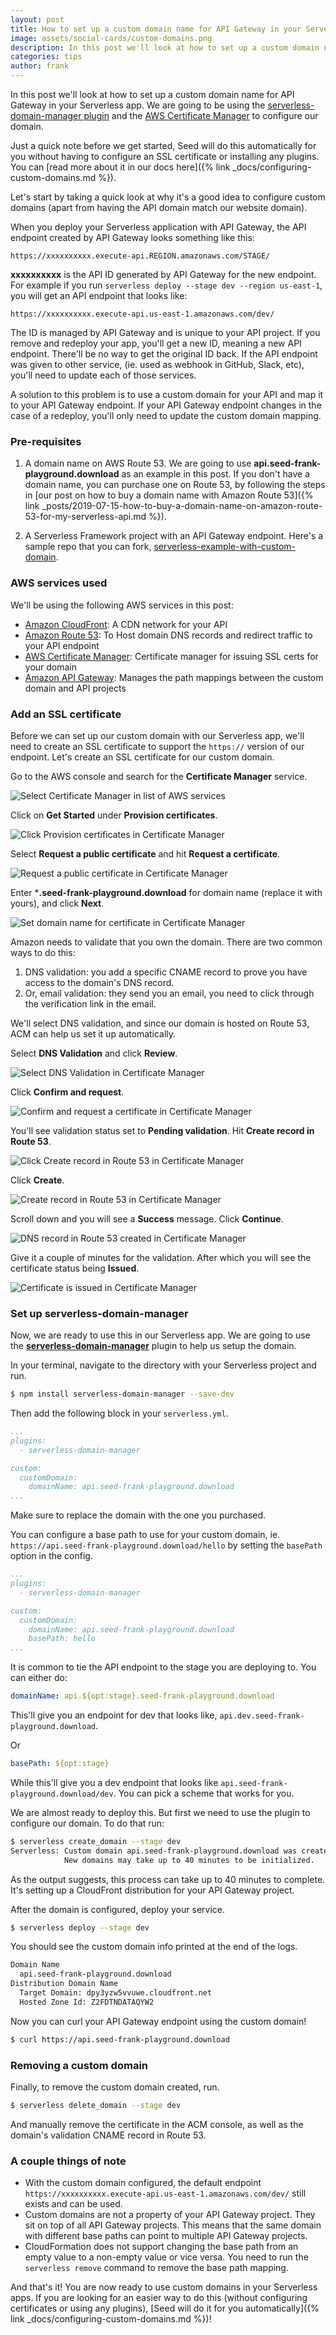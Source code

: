 ```yaml
---
layout: post
title: How to set up a custom domain name for API Gateway in your Serverless app?
image: assets/social-cards/custom-domains.png
description: In this post we'll look at how to set up a custom domain name for API Gateway in your Serverless app. We'll be purchasing a domain with Amazon Route 53, configuring a SSL certificate with AWS Certificate Manager, and using the serverless-domain-manager plugin to configure our Serverless app.
categories: tips
author: frank
---
```


In this post we'll look at how to set up a custom domain name for API Gateway in your Serverless app. We are going to be using the [serverless-domain-manager plugin](https://github.com/amplify-education/serverless-domain-manager) and the [AWS Certificate Manager](https://aws.amazon.com/certificate-manager/) to configure our domain.

Just a quick note before we get started, Seed will do this automatically for you without having to configure an SSL certificate or installing any plugins. You can [read more about it in our docs here]({% link _docs/configuring-custom-domains.md %}).

Let's start by taking a quick look at why it's a good idea to configure custom domains (apart from having the API domain match our website domain).

When you deploy your Serverless application with API Gateway, the API endpoint created by API Gateway looks something like this:

```
https://xxxxxxxxxx.execute-api.REGION.amazonaws.com/STAGE/
```

**xxxxxxxxxx** is the API ID generated by API Gateway for the new endpoint. For example if you run `serverless deploy --stage dev --region us-east-1`, you will get an API endpoint that looks like:

```
https://xxxxxxxxxx.execute-api.us-east-1.amazonaws.com/dev/
```

The ID is managed by API Gateway and is unique to your API project. If you remove and redeploy your app, you'll get a new ID, meaning a new API endpoint. There'll be no way to get the original ID back. If the API endpoint was given to other service, (ie. used as webhook in GitHub, Slack, etc), you'll need to update each of those services.

A solution to this problem is to use a custom domain for your API and map it to your API Gateway endpoint. If your API Gateway endpoint changes in the case of a redeploy, you'll only need to update the custom domain mapping.

### Pre-requisites

1. A domain name on AWS Route 53. We are going to use **api.seed-frank-playground.download** as an example in this post. If you don't have a domain name, you can purchase one on Route 53, by following the steps in [our post on how to buy a domain name with Amazon Route 53]({% link _posts/2019-07-15-how-to-buy-a-domain-name-on-amazon-route-53-for-my-serverless-api.md %}).

2. A Serverless Framework project with an API Gateway endpoint. Here's a sample repo that you can fork, [serverless-example-with-custom-domain](https://github.com/seed-run/serverless-example-with-custom-domain).

### AWS services used

We'll be using the following AWS services in this post:

- [Amazon CloudFront](https://aws.amazon.com/cloudfront/): A CDN network for your API
- [Amazon Route 53](https://aws.amazon.com/route53/): To Host domain DNS records and redirect traffic to your API endpoint
- [AWS Certificate Manager](https://aws.amazon.com/certificate-manager/): Certificate manager for issuing SSL certs for your domain
- [Amazon API Gateway](https://aws.amazon.com/api-gateway/): Manages the path mappings between the custom domain and API projects

### Add an SSL certificate

Before we can set up our custom domain with our Serverless app, we'll need to create an SSL certificate to support the `https://` version of our endpoint. Let's create an SSL certificate for our custom domain.

Go to the AWS console and search for the **Certificate Manager** service.

![Select Certificate Manager in list of AWS services](/assets/blog/how-to-set-up-a-custom-domain-name-for-api-gateway-in-your-serverless-app/select-certificate-manager-in-list-of-aws-services.png)

Click on **Get Started** under **Provision certificates**.

![Click Provision certificates in Certificate Manager](/assets/blog/how-to-set-up-a-custom-domain-name-for-api-gateway-in-your-serverless-app/click-provision-certificates-in-certificate-manager.png)

Select **Request a public certificate** and hit **Request a certificate**.

![Request a public certificate in Certificate Manager](/assets/blog/how-to-set-up-a-custom-domain-name-for-api-gateway-in-your-serverless-app/request-a-public-certificate-in-certificate-manager.png)

Enter ***.seed-frank-playground.download** for domain name (replace it with yours), and click **Next**.

![Set domain name for certificate in Certificate Manager](/assets/blog/how-to-set-up-a-custom-domain-name-for-api-gateway-in-your-serverless-app/set-domain-name-for-certificate-in-certificate-manager.png)

Amazon needs to validate that you own the domain. There are two common ways to do this:

1. DNS validation: you add a specific CNAME record to prove you have access to the domain's DNS record.
2. Or, email validation: they send you an email, you need to click through the verification link in the email.

We'll select DNS validation, and since our domain is hosted on Route 53, ACM can help us set it up automatically.

Select **DNS Validation** and click **Review**.

![Select DNS Validation in Certificate Manager](/assets/blog/how-to-set-up-a-custom-domain-name-for-api-gateway-in-your-serverless-app/select-dns-validation-in-certificate-manager.png)

Click **Confirm and request**.

![Confirm and request a certificate in Certificate Manager](/assets/blog/how-to-set-up-a-custom-domain-name-for-api-gateway-in-your-serverless-app/confirm-and-request-a-certificate-in-certificate-manager.png)

You'll see validation status set to **Pending validation**. Hit **Create record in Route 53**.

![Click Create record in Route 53 in Certificate Manager](/assets/blog/how-to-set-up-a-custom-domain-name-for-api-gateway-in-your-serverless-app/click-create-record-in-route-53-in-certificate-manager.png)

Click **Create**.

![Create record in Route 53 in Certificate Manager](/assets/blog/how-to-set-up-a-custom-domain-name-for-api-gateway-in-your-serverless-app/create-record-in-route-53-in-certificate-manager.png)

Scroll down and you will see a **Success** message. Click **Continue**.

![DNS record in Route 53 created in Certificate Manager](/assets/blog/how-to-set-up-a-custom-domain-name-for-api-gateway-in-your-serverless-app/dns-record-in-route-53-created-in-certificate-manager.png)

Give it a couple of minutes for the validation. After which you will see the certificate status being **Issued**.

![Certificate is issued in Certificate Manager](/assets/blog/how-to-set-up-a-custom-domain-name-for-api-gateway-in-your-serverless-app/certificate-is-issued-in-certificate-manager.png)

### Set up serverless-domain-manager

Now, we are ready to use this in our Serverless app. We are going to use the [**serverless-domain-manager**](https://github.com/amplify-education/serverless-domain-manager) plugin to help us setup the domain.

In your terminal, navigate to the directory with your Serverless project and run.

``` bash
$ npm install serverless-domain-manager --save-dev
```

Then add the following block in your `serverless.yml`.

``` yaml
...
plugins:
  - serverless-domain-manager

custom:
  customDomain:
    domainName: api.seed-frank-playground.download
...
```

Make sure to replace the domain with the one you purchased.

You can configure a base path to use for your custom domain, ie. `https://api.seed-frank-playground.download/hello` by setting the `basePath` option in the config.

``` yaml
...
plugins:
  - serverless-domain-manager

custom:
  customDomain:
    domainName: api.seed-frank-playground.download
    basePath: hello
...
```

It is common to tie the API endpoint to the stage you are deploying to. You can either do:

``` yml
domainName: api.${opt:stage}.seed-frank-playground.download
```

This'll give you an endpoint for dev that looks like, `api.dev.seed-frank-playground.download`.

Or

``` yml
basePath: ${opt:stage}
```

While this'll give you a dev endpoint that looks like `api.seed-frank-playground.download/dev`. You can pick a scheme that works for you.

We are almost ready to deploy this. But first we need to use the plugin to configure our domain. To do that run:

``` bash
$ serverless create_domain --stage dev
Serverless: Custom domain api.seed-frank-playground.download was created.
            New domains may take up to 40 minutes to be initialized.
```

As the output suggests, this process can take up to 40 minutes to complete. It's setting up a CloudFront distribution for your API Gateway project.

After the domain is configured, deploy your service.

``` bash
$ serverless deploy --stage dev
```

You should see the custom domain info printed at the end of the logs.

``` bash
Domain Name
  api.seed-frank-playground.download
Distribution Domain Name
  Target Domain: dpy3yzw5vvuwe.cloudfront.net
  Hosted Zone Id: Z2FDTNDATAQYW2
```

Now you can curl your API Gateway endpoint using the custom domain!

``` bash
$ curl https://api.seed-frank-playground.download
```

### Removing a custom domain

Finally, to remove the custom domain created, run.

``` bash
$ serverless delete_domain --stage dev
```

And manually remove the certificate in the ACM console, as well as the domain's validation CNAME record in Route 53.

### A couple things of note

- With the custom domain configured, the default endpoint `https://xxxxxxxxxx.execute-api.us-east-1.amazonaws.com/dev/` still exists and can be used.
- Custom domains are not a property of your API Gateway project. They sit on top of all API Gateway projects. This means that the same domain with different base paths can point to multiple API Gateway projects.
- CloudFormation does not support changing the base path from an empty value to a non-empty value or vice versa. You need to run the `serverless remove` command to remove the base path mapping.

And that's it! You are now ready to use custom domains in your Serverless apps. If you are looking for an easier way to do this (without configuring certificates or using any plugins), [Seed will do it for you automatically]({% link _docs/configuring-custom-domains.md %})!
